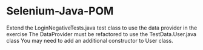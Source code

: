# Selenium-Java-POM

Extend the LoginNegativeTests.java test class to use the data provider in the exercise 
The DataProvider must be refactored to use the TestData.User.java class
You may need to add an additional constructor to User class. 